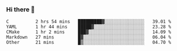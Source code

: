 ### Hi there 👋

<!--
**WShiBin/WShiBin** is a ✨ _special_ ✨ repository because its `README.md` (this file) appears on your GitHub profile.

Here are some ideas to get you started:

- 🔭 I’m currently working on ...
- 🌱 I’m currently learning ...
- 👯 I’m looking to collaborate on ...
- 🤔 I’m looking for help with ...
- 💬 Ask me about ...
- 📫 How to reach me: ...
- 😄 Pronouns: ...
- ⚡ Fun fact: ...
-->

<!--START_SECTION:waka-->
```text
C          2 hrs 54 mins   █████████▓░░░░░░░░░░░░░░░   39.01 % 
YAML       1 hr 44 mins    █████▓░░░░░░░░░░░░░░░░░░░   23.28 % 
CMake      1 hr 2 mins     ███▓░░░░░░░░░░░░░░░░░░░░░   14.09 % 
Markdown   27 mins         █▓░░░░░░░░░░░░░░░░░░░░░░░   06.04 % 
Other      21 mins         █▒░░░░░░░░░░░░░░░░░░░░░░░   04.70 % 
```
<!--END_SECTION:waka-->
